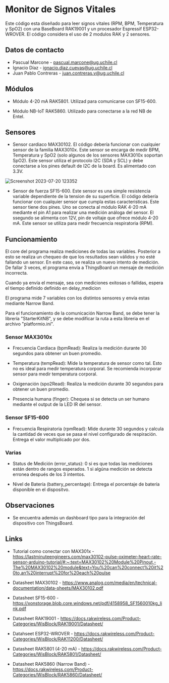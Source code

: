 # Monitor de Signos Vitales

Este código esta diseñado para leer signos vitales (RPM, BPM, Temperatura y SpO2) con una BaseBoard RAK19001 y un procesador Espressif ESP32-WROVER. El código considera el uso
de 2 modulos RAK y 2 sensores.

## Datos de contacto
- Pascual Marcone - pascual.marcone@ug.uchile.cl
- Ignacio Díaz - ignacio.diaz.cuevas@ug.uchile.cl
- Juan Pablo Contreras - juan.contreras.v@ug.uchile.cl

## Módulos
- Módulo 4-20 mA RAK5801. Utilizad para comunicarse con SF15-600.

- Módulo NB-IoT RAK5860. Utilizado para conectarse a la red NB de Entel.

## Sensores
- Sensor cardiaco MAX30102. El código debería funcionar con cualquier sensor de la familia MAX3010x. Este sensor se encarga de medir BPM, Temperatura y SpO2 (solo algunos de los sensores MAX3010x soportan SpO2). Este sensor utiliza el protocolo I2C (SDA y SCL) y debe conectarse a los pines default de I2C de la board. Es alimentado con 3.3V.
  
![Screenshot 2023-07-20 123352](https://github.com/pmarconep/Monitor-Remoto-de-Signos-Vitales-Grupo-5/assets/49997440/962f52e7-2624-4122-9e9f-2242309dd279)

- Sensor de fuerza SF15-600. Este sensor es una simple resistencia variable dependiente de la tension de su superficie. El código debería funcionar con cualquier sensor que cumpla estas caracteristicas. Este sensor tiene dos pines. Uno se conecta al módulo RAK 4-20 mA mediante el pin A1 para realizar una medición análoga del sensor. El ssegundo se alimenta con 12V, pin de voltaje que ofrece módulo 4-20 mA. Este sensor se utiliza para medir frecuencia respiratoria (RPM).

## Funcionamiento

El core del programa realiza mediciones de todas las variables. Posterior a esto se realiza un chequeo de que los resultados sean válidos y no esté fallando un sensor. En este caso, se realiza un nuevo intento de medición. De fallar 3 veces, el programa envía a ThingsBoard un mensaje de medición incorrecta. 

Cuando ya envía el mensaje, sea con mediciones exitosas o fallidas, espera el tiempo definido definido en delay_medicion

El programa mide 7 variables con los distintos sensores y envía estas mediante Narrow Band.

Para el funcionamiento de la comunicación Narrow Band, se debe tener la librería "StarterKitNB", y se debe modificar la ruta a esta libreria en el archivo "platformio.ini".

### Sensor MAX3010x
- Frecuencia Cardiaca (bpmRead): Realiza la medición durante 30 segundos para obtener un buen promedio.
  
- Temperatura (tempRead): Mide la temperatura de sensor como tal. Esto no es ideal para medir temperatura corporal. Se recomienda incorporar sensor para medir temperatura corporal.
  
- Oxigenación (spo2Read): Realiza la medición durante 30 segundos para obtener un buen promedio.
  
- Presencia humana (finger): Chequea si se detecta un ser humano mediante el output de la LED IR del sensor. 

### Sensor SF15-600
- Frecuencia Respiratoria (rpmRead): Mide durante 30 segundos y calcula la cantidad de veces que se pasa el nivel configurado de respiración. Entrega el valor multiplicado por dos.

### Varias
- Status de Medición (error_status): 0 si es que todas las mediciones están dentro de rangos esperados. 1 si algúna medición se detecta erronea después de los 3 intentos.
  
- Nivel de Batería (battery_percentage): Entrega el porcentaje de batería disponible en el dispositvo.

## Observaciones

- Se encuentra además un dashboard tipo para la integración del dispositivo con ThingsBoard.

## Links

- Tutorial como conectar con MAX301x - https://lastminuteengineers.com/max30102-pulse-oximeter-heart-rate-sensor-arduino-tutorial/#:~:text=MAX30102%20Module%20Pinout,-The%20MAX30102%20module&text=You%20can%20connect%20it%20to,an%20interrupt%20for%20each%20pulse

- Datasheet MAX30102 - https://www.analog.com/media/en/technical-documentation/data-sheets/MAX30102.pdf
  
- Datasheet SF15-600 - https://xonstorage.blob.core.windows.net/pdf/4158958_SF1560010kg_link.pdf

- Datasheet RAK19001 - https://docs.rakwireless.com/Product-Categories/WisBlock/RAK19001/Datasheet/

- Datahseet ESP32-WROVER - https://docs.rakwireless.com/Product-Categories/WisBlock/RAK11200/Datasheet/

- Datasheet RAK5801 (4-20 mA) - https://docs.rakwireless.com/Product-Categories/WisBlock/RAK5801/Datasheet/

- Datasheet RAK5860 (Narrow Band) - https://docs.rakwireless.com/Product-Categories/WisBlock/RAK5860/Datasheet/
